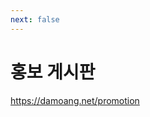 ```yaml
---
next: false
---
```

# 홍보 게시판 <badge type="info" text="완성되지 않은 문서" />

https://damoang.net/promotion
